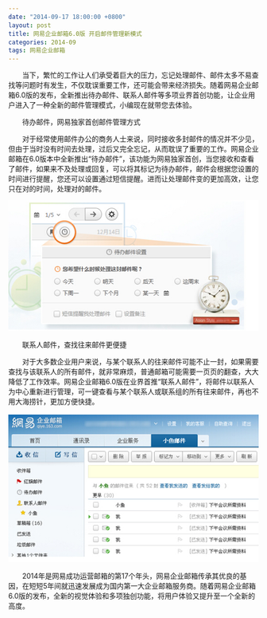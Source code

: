 ```yaml
---
date: "2014-09-17 18:00:00 +0800"
layout: post
title: 网易企业邮箱6.0版 开启邮件管理新模式
categories: 2014-09
tags: 网易企业邮箱
---
```


　　当下，繁忙的工作让人们承受着巨大的压力，忘记处理邮件、邮件太多不易查找等问题时有发生，不仅耽误重要工作，还可能会带来经济损失。随着网易企业邮箱6.0版的发布，全新推出待办邮件、联系人邮件等多项业界首创功能，让企业用户进入了一种全新的邮件管理模式，小编现在就带您去体验。

　　待办邮件，网易独家首创邮件管理方式

　　对于经常使用邮件办公的商务人士来说，同时接收多封邮件的情况并不少见，但由于当时没有时间去处理，过后又完全忘记，从而耽误了重要的工作。网易企业邮箱在6.0版本中全新推出“待办邮件”，该功能为网易独家首创，当您接收和查看了邮件，如果来不及处理或回复，可以将其标记为待办邮件，邮件会根据您设置的时间进行提醒，您还可以设置通过短信提醒。进而让处理邮件变的更加高效，让您只在对的时间，处理对的邮件。

   <img src="/media/img/2014/09-17/01.jpg">

　　联系人邮件，查找往来邮件更便捷

　　对于大多数企业用户来说，与某个联系人的往来邮件可能不止一封，如果需要查找与该联系人的所有邮件，就非常麻烦，普通邮箱可能需要一页页的翻查，大大降低了工作效率。网易企业邮箱6.0版在业界首推“联系人邮件”，将邮件以联系人为中心重新进行管理，可一键查看与某个联系人或联系组的所有往来邮件，再也不用大海捞针，更加方便快捷。

   <img src="/media/img/2014/09-17/02.jpg">

　　2014年是网易成功运营邮箱的第17个年头，网易企业邮箱传承其优良的基因，在短短5年间就迅速发展成为国内第一大企业邮箱服务商。随着网易企业邮箱6.0版的发布，全新的视觉体验和多项独创功能，将用户体验又提升至一个全新的高度。